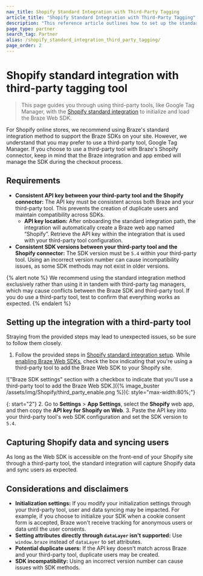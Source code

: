```yaml
---
nav_title: Shopify Standard Integration with Third-Party Tagging
article_title: "Shopify Standard Integration with Third-Party Tagging"
description: "This reference article outlines how to set up the standard Shopify integration withn a third-party tagging tool."
page_type: partner
search_tag: Partner
alias: /shopify_standard_integration_third_party_tagging/
page_order: 2
---
```


# Shopify standard integration with third-party tagging tool

> This page guides you through using third-party tools, like Google Tag Manager, with the [Shopify standard integration]({{site.baseurl}}/shopify_standard_integration/) to initialize and load the Braze Web SDK.

For Shopify online stores, we recommend using Braze's standard integration method to support the Braze SDKs on your site. However, we understand that you may prefer to use a third-party tool, Google Tag Manager. If you choose to use a third-party tool with Braze's Shopify connector, keep in mind that the Braze integration and app embed will manage the SDK during the checkout process.

## Requirements

- **Consistent API key between your third-party tool and the Shopify connector:** The API key must be consistent across both Braze and your third-party tool. This prevents the creation of duplicate users and maintain compatibility across SDKs. 
  - **API key location:** After onboarding the standard integration path, the integration will automatically create a Braze web app named “Shopify”. Retrieve the API key within the integration that is used with your third-party tool configuration.  
- **Consistent SDK versions between your third-party tool and the Shopify connector:** The SDK version must be `5.4` within your third-party tool. Using an incorrect version number can cause incompatibility issues, as some SDK methods may not exist in older versions.

{% alert note %}
We recommend using the standard integration method exclusively rather than using it in tandem with third-party tag managers, which may cause conflicts between the Braze SDK and third-party tool. If you do use a third-party tool, test to confirm that everything works as expected. 
{% endalert %}

## Setting up the integration with a third-party tool

Straying from the provided steps may lead to unexpected issues, so be sure to follow them closely.

1. Follow the provided steps in [Shopify standard integration setup]({{site.baseurl}}/shopify_standard_integration/). While [enabling Braze Web SDKs]({{site.baseurl}}/partners/ecommerce/shopify/shopify_standard_integration/#step-2-enable-braze-web-sdks), check the box indicating that you're using a third-party tool to add the Braze Web SDK to your Shopify site.

!["Braze SDK settings" section with a checkbox to indicate that you'll use a third-party tool to add the Braze Web SDK.]({% image_buster /assets/img/Shopify/third_party_enable.png %}){: style="max-width:80%;"}

{: start="2"}
2. Go to **Settings** > **App Settings**, select the **Shopify** web app, and then copy the **API key for Shopify on Web**.
3. Paste the API key into your third-party tool's web SDK configuration and set the SDK version to `5.4`.

## Capturing Shopify data and syncing users

As long as the Web SDK is accessible on the front-end of your Shopify site through a third-party tool, the standard integration will capture Shopify data and sync users as expected.

## Considerations and disclaimers

- **Initialization settings:** If you modify your initialization settings through your third-party tool, user and data syncing may be impacted. For example, if you choose to initialize your SDK when a cookie consent form is accepted, Braze won't receive tracking for anonymous users or data until the user consents. 
- **Setting attributes directly through `dataLayer` isn't supported:** Use `window.braze` instead of `dataLayer` to set attributes.
- **Potential duplicate users:** If the API key doesn't match across Braze and your third-party tool, duplicate users may be created.
- **SDK incompatibility:** Using an incorrect version number can cause issues with SDK methods.